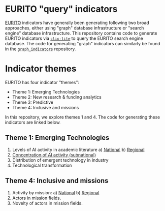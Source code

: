 # EURITO "query" indicators

[EURITO](http://www.eurito.eu/) indicators have generally been generating following two broad approaches, either using "graph" database infrastructure or "search engine" database infrastructure. This repository contains code to generate EURITO indicators via [`clio-lite`](https://github.com/nestauk/clio-lite) to query the EURITO search engine database. The code for generating "graph" indicators can similarly be found in the [`graph_indicators`](https://github.com/EURITO/graph_indicators) repository.

# Indicator themes

EURITO has four indicator "themes":

* Theme 1: Emerging Technologies
* Theme 2: New research & funding analytics
* Theme 3: Predictive
* Theme 4: Inclusive and missions

In this repository, we explore themes 1 and 4. The code for generating these indicators are linked below.

## Theme 1: Emerging Technologies

1) Levels of AI activity in academic literature
    a) [National](theme_1/ai_activity/national_ai_activity.ipynb)
    b) [Regional](theme_1/ai_activity/regional_ai_activity.ipynb)
2) [Concentration of AI activity (subnational)](theme_1/ai_activity/subnational_concentration.ipynb)
3) Distribution of emergent technology in industry
4) Technological transformation

## Theme 4: Inclusive and missions

1) Activity by mission:
    a) [National](theme_4/activity/national_mission_activity.ipynb)
    b) [Regional](theme_4/activity/regional_mission_activity.ipynb)
2) Actors in mission fields.
3) Novelty of actors in mission fields.

